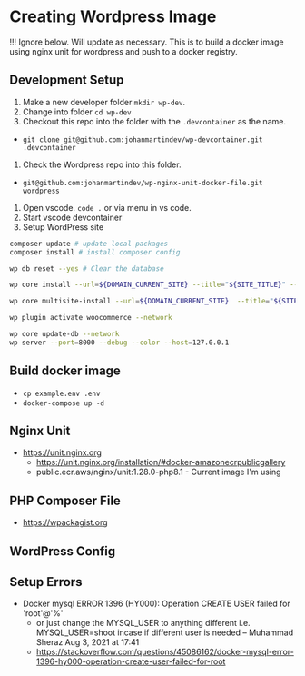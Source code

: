 # Creating Wordpress Image
!!! Ignore below. Will update as necessary. This is to build a docker image using nginx unit for wordpress and push to a docker registry.
## Development Setup
1. Make a new developer folder `mkdir wp-dev`.
  1. Change into folder `cd wp-dev`
  1. Checkout this repo into the folder with the `.devcontainer` as the name.
  * `git clone git@github.com:johanmartindev/wp-devcontainer.git .devcontainer`
  1. Check the Wordpress repo into this folder.
  * `git@github.com:johanmartindev/wp-nginx-unit-docker-file.git wordpress`
  1. Open vscode. `code .` or via menu in vs code.
  1. Start vscode devcontainer
1. Setup WordPress site
```sh
composer update # update local packages
composer install # install composer config

wp db reset --yes # Clear the database

wp core install --url=${DOMAIN_CURRENT_SITE} --title="${SITE_TITLE}" --admin_user=admin --admin_password=randomtest --admin_email=info@johanmartin.dev --debug

wp core multisite-install --url=${DOMAIN_CURRENT_SITE}  --title="${SITE_TITLE}" --admin_user=admin --admin_password=randomtest --admin_email=info@johanmartin.dev

wp plugin activate woocommerce --network

wp core update-db --network
wp server --port=8000 --debug --color --host=127.0.0.1
```

## Build docker image
* `cp example.env .env`
* `docker-compose up -d`
## Nginx Unit
* https://unit.nginx.org
  * https://unit.nginx.org/installation/#docker-amazonecrpublicgallery
  * public.ecr.aws/nginx/unit:1.28.0-php8.1 - Current image I'm using
## PHP Composer File
  * https://wpackagist.org

## WordPress Config

## Setup Errors
* Docker mysql ERROR 1396 (HY000): Operation CREATE USER failed for 'root'@'%'
  * or just change the MYSQL_USER to anything different i.e. MYSQL_USER=shoot incase if different user is needed –
Muhammad Sheraz
 Aug 3, 2021 at 17:41
  * https://stackoverflow.com/questions/45086162/docker-mysql-error-1396-hy000-operation-create-user-failed-for-root
